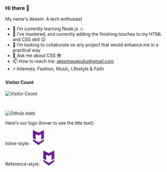 ### Hi there 👋

My name's Akeem. A tech enthusiast
- 🌱 I’m currently learning Node.js :relaxed:
- 🔭 I’ve mastered, and currently adding the finishing touches to my HTML and CSS skill :wink:
- 👯 I’m looking to collaborate on any project that would enhance me in a practical way
- 💬 Ask me about CSS :sunglasses:
- 📫 How to reach me: akeemayakubu@gmail.com
- ⚡ Interests: Fashion, Music, Lifestyle & Faith

#### **Visitor Count**
![Visitor Count](https://profile-counter.glitch.me/{akeemyakubu}/count.svg)

<br>

![Github stats](https://github-readme-stats.vercel.app/api?username=akeemyakubu)

Here's our logo (hover to see the title text):

Inline-style: 
![alt text](https://github.com/adam-p/markdown-here/raw/master/src/common/images/icon48.png "Logo Title Text 1")

Reference-style: 
![alt text][logo]

[logo]: https://github.com/adam-p/markdown-here/raw/master/src/common/images/icon48.png "Logo Title Text 2"
